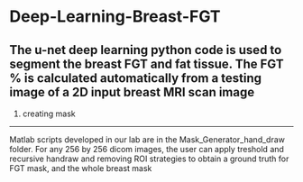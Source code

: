 # Deep-Learning-Breast-FGT
The u-net deep learning python code is used to segment the breast FGT and fat tissue. The FGT % is calculated automatically from a testing image of a 2D input breast MRI scan image
--------------
1. creating mask
--------------
Matlab scripts developed in our lab are in the Mask_Generator_hand_draw folder. 
For any 256 by 256 dicom images, the user can apply treshold and recursive handraw and removing ROI strategies to obtain a ground truth for FGT mask, and the whole breast mask
